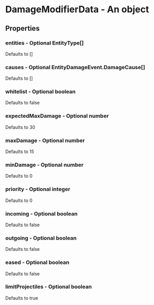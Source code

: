 

# DamageModifierData - An object



## Properties



### entities - Optional EntityType[]



Defaults to []



### causes - Optional EntityDamageEvent.DamageCause[]



Defaults to []



### whitelist - Optional boolean



Defaults to false



### expectedMaxDamage - Optional number



Defaults to 30



### maxDamage - Optional number



Defaults to 15



### minDamage - Optional number



Defaults to 0



### priority - Optional integer



Defaults to 0



### incoming - Optional boolean



Defaults to false



### outgoing - Optional boolean



Defaults to false



### eased - Optional boolean



Defaults to false



### limitProjectiles - Optional boolean



Defaults to true

